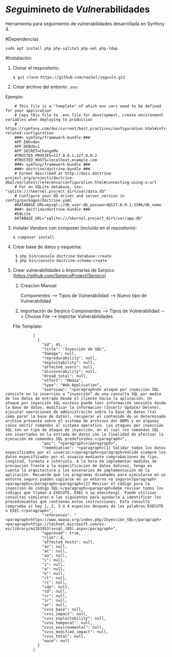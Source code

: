 *Seg*uimineto de *Vuln*erabilidades
=========================================

Herramienta para seguimiento de vulnerabilidades desarrollada en Synfony 4.

#Dependencias

	sudo apt install php php-sqlite3 php-xml php-ldap
	
#Instalación:

1. Clonar el respositorio:

	```
	$ git clone https://github.com/nachol/segvuln.git
	```

2. Crear archivo del entorno ```.env```:

Ejemplo:

	    # This file is a "template" of which env vars need to be defined for your application
	    # Copy this file to .env file for development, create environment variables when deploying to production
	    # https://symfony.com/doc/current/best_practices/configuration.html#infrastructure-related-configuration
	    ###> symfony/framework-bundle ###
	    APP_ENV=dev
	    APP_DEBUG=1
	    APP_SECRET=ChangeMe
	    #TRUSTED_PROXIES=127.0.0.1,127.0.0.2
	    #TRUSTED_HOSTS=localhost,example.com
	    ###< symfony/framework-bundle ###
	    ###> doctrine/doctrine-bundle ###
	    # Format described at http://docs.doctrine-project.org/projects/doctrine-dbal/en/latest/reference/configuration.html#connecting-using-a-url
	    # For an SQLite database, use: "sqlite:///%kernel.project_dir%/var/data.db"
	    # Configure your db driver and server_version in config/packages/doctrine.yaml
	    #DATABASE_URL=mysql://db_user:db_password@127.0.0.1:3306/db_name
	    ###< doctrine/doctrine-bundle ###
	    #SQLite
	    DATABASE_URL="sqlite:///%kernel.project_dir%/var/app.db"


3. Instalar Vendors con composer (incluido en el repositorio):

	```
	$ composer install
	```

4. Crear base de datos y esquema:

	
	    $ php bin/console doctrine:database:create
	    $ php bin/console doctrine:schema:create
	

5. Crear vulnerabilidades o Importarlas de Serpico (https://github.com/SerpicoProject/Serpico)
	
	1. Creacion Manual

		Componentes --> Tipos de Vulnerabilidad --> Nuevo tipo de Vulnerabilidad

	2. Importación de Serpico
		Componentes --> Tipos de Vulnerabilidad --> Choose File --> Importar Vulnerabilidades


	File Template:

```		
		    [
		      {
		        "id": 41,
		        "title": "Inyección de SQL",
		        "damage": null,
		        "reproducability": null,
		        "exploitability": null,
		        "affected_users": null,
		        "discoverability": null,
		        "dread_total": null,
		        "effort": "Medio",
		        "type": "Web Application",
		        "overview": "<paragraph>Un ataque por inyección SQL consiste en la inserción o “inyección” de una consulta SQL por medio de los datos de entrada desde el cliente hacia la aplicación. Un ataque por inyección SQL exitoso puede leer información sensible desde la base de datos, modificar la información (Insert/ Update/ Delete), ejecutar operaciones de administración sobre la base de datos (tal como parar la base de datos), recuperar el contenido de un determinado archivo presente sobre el sistema de archivos del DBMS y en algunos casos emitir comandos al sistema operativo. Los ataques por inyección SQL son un tipo de ataque de inyección, en el cual los comandos SQL son insertados en la entrada de datos con la finalidad de efectuar la ejecución de comandos SQL predefinidos.</paragraph>",
		        "poc": "<paragraph></paragraph>",
		        "remediation": "<paragraph>[1] Validar todos los datos especificados por el usuario:</paragraph><paragraph>Valide siempre los datos especificados por el usuario mediante comprobaciones de tipo, longitud, formato e intervalo. A la hora de implementar medidas de precaución frente a la especificación de datos dañinos, tenga en cuenta la arquitectura y los escenarios de implementación de la aplicación. Recuerde que los programas diseñados para ejecutarse en un entorno seguro pueden copiarse en un entorno no seguro</paragraph><paragraph></paragraph><paragraph>[2] Revisar el código para la inyección de código SQL:</paragraph><paragraph>Debe revisar todos los códigos que llaman a EXECUTE, EXEC o sp_executesql. Puede utilizar consultas similares a las siguientes para ayudarle a identificar los procedimientos que contienen estas instrucciones. Esta consulta comprueba si hay 1, 2, 3 ó 4 espacios después de las palabras EXECUTE o EXEC.</paragraph>",
		        "references": "<paragraph>https://www.owasp.org/index.php/Inyección_SQL</paragraph><paragraph>https://technet.microsoft.com/es-es/library/ms161953(v=sql.105).aspx</paragraph>",
		        "approved": true,
		        "risk": 4,
		        "affected_hosts": null,
		        "av": null,
		        "ac": null,
		        "au": null,
		        "c": null,
		        "i": null,
		        "a": null,
		        "e": null,
		        "rl": null,
		        "rc": null,
		        "cdp": null,
		        "td": null,
		        "cr": null,
		        "ir": null,
		        "ar": null,
		        "cvss_base": null,
		        "cvss_impact": null,
		        "cvss_exploitability": null,
		        "cvss_temporal": null,
		        "cvss_environmental": null,
		        "cvss_modified_impact": null,
		        "cvss_total": null,
		        "ease": null
		      }
	  	    ]
```